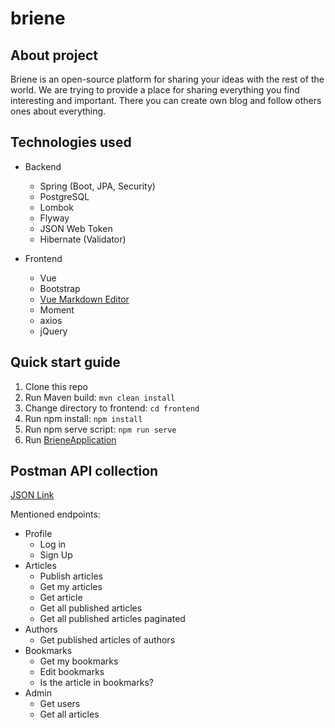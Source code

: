 # briene

## About project

Briene is an open-source platform for sharing your ideas with the rest of the world. We are trying to provide a place
for sharing everything you find interesting and important. There you can create own blog and follow others ones about 
everything.

## Technologies used

* Backend
  * Spring (Boot, JPA, Security)
  * PostgreSQL 
  * Lombok
  * Flyway 
  * JSON Web Token 
  * Hibernate (Validator)


* Frontend
  * Vue
  * Bootstrap
  * [Vue Markdown Editor](https://github.com/code-farmer-i/vue-markdown-editor)
  * Moment
  * axios
  * jQuery

## Quick start guide

1. Clone this repo
2. Run Maven build: ```mvn clean install```
3. Change directory to frontend: ```cd frontend```
4. Run npm install: ```npm install```
5. Run npm serve script: ```npm run serve```
6. Run [BrieneApplication](backend/src/main/java/com/salat/briene/BrieneApplication.java)

## Postman API collection

[JSON Link](https://www.getpostman.com/collections/1dbdaf8d88be5621909d)

Mentioned endpoints:
* Profile
  * Log in
  * Sign Up
* Articles
  * Publish articles
  * Get my articles
  * Get article
  * Get all published articles
  * Get all published articles paginated
* Authors
  * Get published articles of authors
* Bookmarks
  * Get my bookmarks
  * Edit bookmarks
  * Is the article in bookmarks?
* Admin
  * Get users
  * Get all articles
